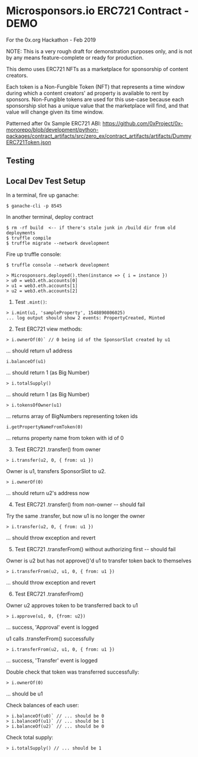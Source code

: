 # Microsponsors.io ERC721 Contract - DEMO
For the 0x.org Hackathon - Feb 2019

NOTE:
This is a very rough draft for demonstration purposes only, and is not by any means feature-complete or ready for production.

This demo uses ERC721 NFTs as a marketplace for sponsorship of content creators.

Each token is a Non-Fungible Token (NFT) that represents a time window during
which a content creators' ad property is available to rent by sponsors.
Non-Fungible tokens are used for this use-case because each sponsorship
slot has a unique value that the marketplace will find, and that value will 
change given its time window.

Patterned after 0x Sample ERC721 ABI:
https://github.com/0xProject/0x-monorepo/blob/development/python-packages/contract_artifacts/src/zero_ex/contract_artifacts/artifacts/DummyERC721Token.json


## Testing

## Local Dev Test Setup
In a terminal, fire up ganache:
```
$ ganache-cli -p 8545
```

In another terminal, deploy contract
```
$ rm -rf build  <-- if there's stale junk in /build dir from old deployments
$ truffle compile
$ truffle migrate --network development
```

Fire up truffle console:
```
$ truffle console --network development

> Microsponsors.deployed().then(instance => { i = instance })
> u0 = web3.eth.accounts[0]
> u1 = web3.eth.accounts[1]
> u2 = web3.eth.accounts[2]
```

1. Test `.mint()`:

```
> i.mint(u1, 'sampleProperty', 1548890806025)
... log output should show 2 events: PropertyCreated, Minted
```

2. Test ERC721 view methods:
```
> i.ownerOf(0)` // 0 being id of the SponsorSlot created by u1
```
... should return u1 address

```
i.balanceOf(u1)
```
... should return 1 (as Big Number)

```
> i.totalSupply()
```
... should return 1 (as Big Number)

```
> i.tokensOfOwner(u1)
```
... returns array of BigNumbers representing token ids

```
i.getPropertyNameFromToken(0)
```
... returns property name from token with id of 0

3. Test ERC721 .transfer() from owner
```
> i.transfer(u2, 0, { from: u1 })
```
Owner is u1, transfers SponsorSlot to u2.

```
> i.ownerOf(0)
```
... should return u2's address now

4. Test ERC721 .transfer() from non-owner -- should fail

Try the same .transfer, but now u1 is no longer the owner
```
> i.transfer(u2, 0, { from: u1 })
```
... should throw exception and revert


5. Test ERC721 .transferFrom() without authorizing first -- should fail

Owner is u2 but has not approve()'d u1 to transfer token back to themselves
```
> i.transferFrom(u2, u1, 0, { from: u1 })
```
... should throw exception and revert


6. Test ERC721 .transferFrom()

Owner u2 approves token to be transferred back to u1
```
> i.approve(u1, 0, {from: u2})
```
... success, 'Approval' event is logged

u1 calls .transferFrom() successfully
```
> i.transferFrom(u2, u1, 0, { from: u1 })
```
... success, 'Transfer' event is logged

Double check that token was transferred successfully:
```
> i.ownerOf(0)
```
... should be u1

Check balances of each user:
```
> i.balanceOf(u0)` // ... should be 0
> i.balanceOf(u1)` // ... should be 1
> i.balanceOf(u2)` // ... should be 0
```

Check total supply:
```
> i.totalSupply() // ... should be 1
```
